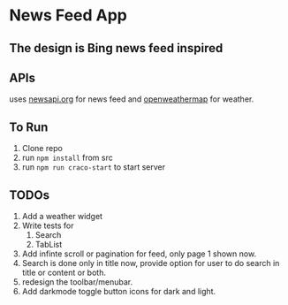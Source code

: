 # News Feed App

## The design is Bing news feed inspired

## APIs

uses [newsapi.org](https://newsapi.org/) for news feed and [openweathermap](https://openweathermap.org/api) for weather.

## To Run

1. Clone repo
2. run `npm install` from src
3. run `npm run craco-start` to start server

## TODOs

1. Add a weather widget
2. Write tests for
   1. Search
   2. TabList
3. Add infinte scroll or pagination for feed, only page 1 shown now.
4. Search is done only in title now, provide option for user to do search in title or content or both.
5. redesign the toolbar/menubar.
6. Add darkmode toggle button icons for dark and light.
